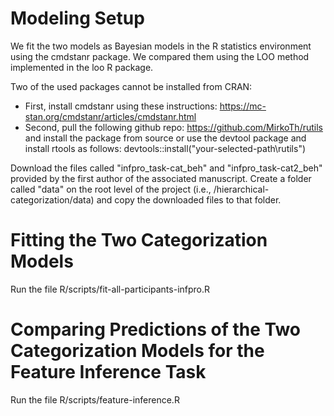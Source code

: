 # Modeling Setup

We fit the two models as Bayesian models in the R statistics environment using the cmdstanr package. We compared them using the LOO method implemented in the loo R package.

Two of the used packages cannot be installed from CRAN:

- First, install cmdstanr using these instructions: https://mc-stan.org/cmdstanr/articles/cmdstanr.html
- Second, pull the following github repo: https://github.com/MirkoTh/rutils and install the package from source or use the devtool package and install rtools as follows: devtools::install("your-selected-path\\rutils")

Download the files called "infpro_task-cat_beh" and "infpro_task-cat2_beh" provided by the first author of the associated manuscript. Create a folder called "data" on the root level of the project (i.e., /hierarchical-categorization/data) and copy the downloaded files to that folder.

# Fitting the Two Categorization Models

Run the file R/scripts/fit-all-participants-infpro.R


# Comparing Predictions of the Two Categorization Models for the Feature Inference Task

Run the file R/scripts/feature-inference.R
